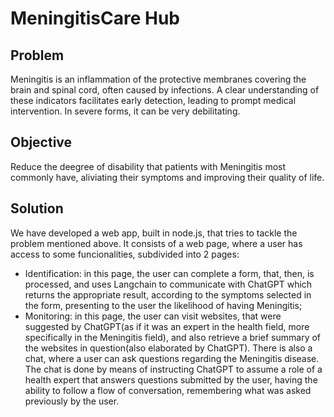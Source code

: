 # MeningitisCare Hub 

## Problem

Meningitis is an inflammation of the protective membranes covering the brain and spinal cord, often caused by infections. A clear understanding of these indicators facilitates early detection, leading to prompt medical intervention. In severe forms, it can be very debilitating.


## Objective

Reduce the deegree of disability that patients with Meningitis most commonly have, aliviating their symptoms and improving their quality of life.

## Solution

We have developed a web app, built in node.js, that tries to tackle the problem mentioned above. It consists of a web page, where a user has access to some funcionalities, subdivided into 2 pages:
 - Identification: in this page, the user can complete a form, that, then, is processed, and uses Langchain to communicate with ChatGPT which returns the appropriate result, according to the symptoms selected in the form, presenting to the user the likelihood of having Meningitis;
 - Monitoring: in this page, the user can visit websites, that were suggested by ChatGPT(as if it was an expert in the health field, more specifically in the Meningitis field), and also retrieve a brief summary of the websites in question(also elaborated by ChatGPT). There is also a chat, where a user can ask questions regarding the Meningitis disease. The chat is done by means of instructing ChatGPT to assume a role of a health expert that answers questions submitted by the user, having the ability to follow a flow of conversation, remembering what was asked previously by the user.
